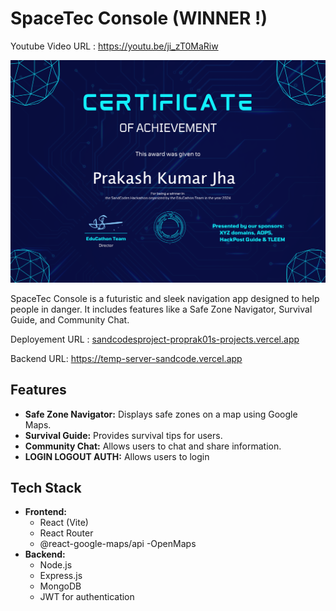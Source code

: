 # SpaceTec Console   (WINNER !)
Youtube Video URL : https://youtu.be/ji_zT0MaRiw


![](sandcodesWinning.png)

SpaceTec Console is a futuristic and sleek navigation app designed to help people in danger. It includes features like a Safe Zone Navigator, Survival Guide, and Community Chat.


Deployement URL : [sandcodesproject-proprak01s-projects.vercel.app](https://sandcodesproject-proprak01s-projects.vercel.app/)


Backend URL: https://temp-server-sandcode.vercel.app


## Features

- **Safe Zone Navigator:** Displays safe zones on a map using Google Maps.
- **Survival Guide:** Provides survival tips for users.
- **Community Chat:** Allows users to chat and share information.
- **LOGIN LOGOUT AUTH:** Allows users to login

## Tech Stack

- **Frontend:**
  - React (Vite)
  - React Router
  - @react-google-maps/api
  -OpenMaps
- **Backend:**
  - Node.js
  - Express.js
  - MongoDB
  - JWT for authentication
 
